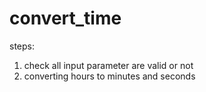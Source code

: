 # convert_time

steps:
1. check all input parameter are valid or not
2. converting hours to minutes and seconds
